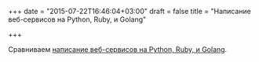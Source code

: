 +++
date = "2015-07-22T16:46:04+03:00"
draft = false
title = "Написание веб-сервисов на Python, Ruby, и Golang"

+++

<p>Сравниваем <a href="https://realpython.com/blog/python/python-ruby-and-golang-a-web-Service-application-comparison/">написание веб-сервисов на&nbsp;Python, Ruby, и Golang</a>.</p>

